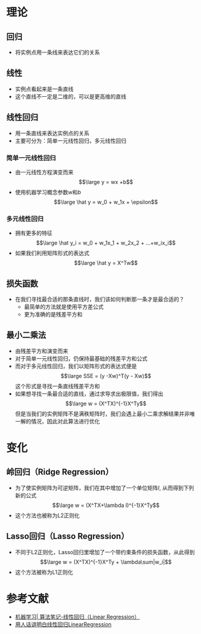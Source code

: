 # 理论
## 回归
- 将实例点用一条线来表达它们的关系

## 线性
- 实例点看起来是一条直线
- 这个直线不一定是二维的，可以是更高维的直线

## 线性回归
- 用一条直线来表达实例点的关系
- 主要可分为：简单一元线性回归，多元线性回归

### 简单一元线性回归
- 由一元线性方程演变而来$$\large y = wx +b$$
- 使用机器学习概念参数$w$和$b$$$\large \hat y = w_0 + w_1x + \epsilon$$
### 多元线性回归
- 拥有更多的特征$$\large \hat y_i = w_0 + w_1x_1 + w_2x_2 + ...+w_ix_i$$
- 如果我们利用矩阵形式的表达式$$\large \hat y = X^Tw$$
## 损失函数
- 在我们寻找最合适的那条直线时，我们该如何判断那一条才是最合适的？
	- 最简单的方法就是使用平方差公式
	- 更为准确的是残差平方和

## 最小二乘法
- 由残差平方和演变而来
- 对于简单一元线性回归，仍保持最基础的残差平方和公式
- 而对于多元线性回归，我们以矩阵形式的表达式便是$$\large SSE = (y -Xw)^T(y - Xw)$$这个形式是寻找一条直线残差平方和
- 如果想寻找一条最合适的直线，通过求导求出极限值，我们得出$$\large w = (X^TX)^{-1}X^Ty$$但是当我们的实例矩阵不是满秩矩阵时，我们会遇上最小二乘求解结果并非唯一解的情况，因此对此算法进行优化

# 变化
## 岭回归（Ridge Regression）
- 为了使实例矩阵为可逆矩阵，我们在其中增加了一个单位矩阵$I$, 从而得到下列新的公式$$\large w = (X^TX+\lambda I)^{-1}X^Ty$$
- 这个方法也被称为L2正则化

## Lasso回归（Lasso Regression）
- 不同于L2正则化，Lasso回归里增加了一个带约束条件的损失函数，从此得到$$\large w = (X^TX)^{-1}X^Ty + \lambda\sum|w_i|$$
- 这个方法被称为L1正则化

# 参考文献
- [机器学习| 算法笔记-线性回归（Linear Regression）](https://zhuanlan.zhihu.com/p/139445419)
- [用人话讲明白线性回归LinearRegression](https://zhuanlan.zhihu.com/p/72513104)

